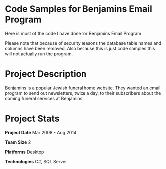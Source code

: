 Code Samples for Benjamins Email Program
=====================

Here is most of the code I have done for Benjamins Email Program

Please note that because of security reasons the database table names and columns have been removed. Also because this is just code samples this will not actually run the program.

Project Description
================================

Benjamins is a popular Jewish funeral home website. They wanted an email program to send out newsletters, twice a day, to their subscribers about the coming funeral services at Benjamins.

Project Stats
================================

**Project Date**
Mar 2008 - Aug 2014

**Team Size**
2

**Platforms**
Desktop

**Technologies**
C#, SQL Server
